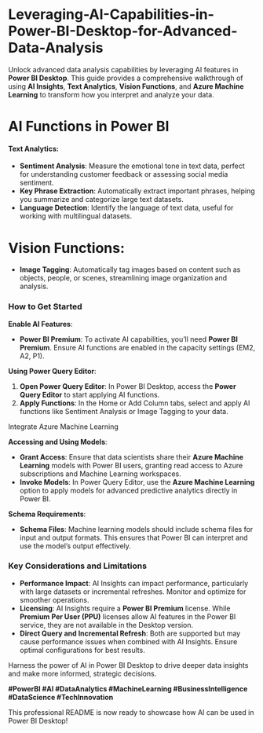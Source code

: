 # Leveraging-AI-Capabilities-in-Power-BI-Desktop-for-Advanced-Data-Analysis

Unlock advanced data analysis capabilities by leveraging AI features in **Power BI Desktop**. This guide provides a comprehensive walkthrough of using **AI Insights**, **Text Analytics**, **Vision Functions**, and **Azure Machine Learning** to transform how you interpret and analyze your data.

# AI Functions in Power BI

#### Text Analytics:
- **Sentiment Analysis**: Measure the emotional tone in text data, perfect for understanding customer feedback or assessing social media sentiment.
- **Key Phrase Extraction**: Automatically extract important phrases, helping you summarize and categorize large text datasets.
- **Language Detection**: Identify the language of text data, useful for working with multilingual datasets.

# **Vision Functions**:
- **Image Tagging**: Automatically tag images based on content such as objects, people, or scenes, streamlining image organization and analysis.


### How to Get Started

 **Enable AI Features**:
- **Power BI Premium**: To activate AI capabilities, you’ll need **Power BI Premium**. Ensure AI functions are enabled in the capacity settings (EM2, A2, P1).

 **Using Power Query Editor**:
1. **Open Power Query Editor**: In Power BI Desktop, access the **Power Query Editor** to start applying AI functions.
2. **Apply Functions**: In the Home or Add Column tabs, select and apply AI functions like Sentiment Analysis or Image Tagging to your data.


 Integrate Azure Machine Learning

 **Accessing and Using Models**:
- **Grant Access**: Ensure that data scientists share their **Azure Machine Learning** models with Power BI users, granting read access to Azure subscriptions and Machine Learning workspaces.
- **Invoke Models**: In Power Query Editor, use the **Azure Machine Learning** option to apply models for advanced predictive analytics directly in Power BI.

 **Schema Requirements**:
- **Schema Files**: Machine learning models should include schema files for input and output formats. This ensures that Power BI can interpret and use the model’s output effectively.



### Key Considerations and Limitations

- **Performance Impact**: AI Insights can impact performance, particularly with large datasets or incremental refreshes. Monitor and optimize for smoother operations.
- **Licensing**: AI Insights require a **Power BI Premium** license. While **Premium Per User (PPU)** licenses allow AI features in the Power BI service, they are not available in the Desktop version.
- **Direct Query and Incremental Refresh**: Both are supported but may cause performance issues when combined with AI Insights. Ensure optimal configurations for best results.



Harness the power of AI in Power BI Desktop to drive deeper data insights and make more informed, strategic decisions. 



**#PowerBI #AI #DataAnalytics #MachineLearning #BusinessIntelligence #DataScience #TechInnovation**



This professional README is now ready to showcase how AI can be used in Power BI Desktop!
